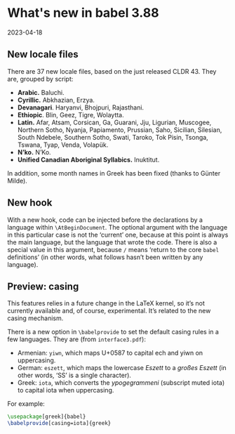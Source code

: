 # What's new in babel 3.88

2023-04-18

## New locale files

There are 37 new locale files, based on the just released CLDR 43. They are, grouped by script:
* **Arabic.** Baluchi.
* **Cyrillic.** Abkhazian, Erzya.
* **Devanagari**. Haryanvi, Bhojpuri, Rajasthani.
* **Ethiopic**. Blin, Geez, Tigre, Wolaytta.
* **Latin.** Afar, Atsam, Corsican, Ga, Guarani, Jju, Ligurian, Muscogee, Northern Sotho, Nyanja, Papiamento, Prussian, Saho, Sicilian, Silesian, South Ndebele, Southern Sotho, Swati, Taroko, Tok Pisin, Tsonga, Tswana, Tyap, Venda, Volapük.
* **N’ko.** N’Ko.
* **Unified Canadian Aboriginal Syllabics.** Inuktitut.

In addition, some month names in Greek has been fixed (thanks to Günter
Milde).

## New hook

With a new hook, code can be injected before the declarations by a
language within `\AtBeginDocument`. The optional argument with the
language in this particular case is not the ‘current’ one, because at
this point is always the main language, but the language that wrote the
code. There is also a special value in this argument, because `/` means
‘return to the core `babel` definitions’ (in other words, what follows
hasn’t been written by any language).

## Preview: casing

This features relies in a future change in the LaTeX kernel, so it’s
not currently available and, of course, experimental. It’s related to
the new casing mechanism.

There is a new option in `\babelprovide` to set the default casing
rules in a few languages. They are (from `interface3.pdf`):
* Armenian: `yiwn`, which maps U+0587 to capital ech and yiwn on
  uppercasing.
* German: `eszett`, which maps the lowercase *Eszett* to a *großes
  Eszett* (in other words, ‘SS’ is a single character).
* Greek: `iota`, which converts the *ypogegrammeni* (subscript muted
  iota) to capital iota when uppercasing.

For example:
```tex
\usepackage[greek]{babel}
\babelprovide[casing=iota]{greek}
```

